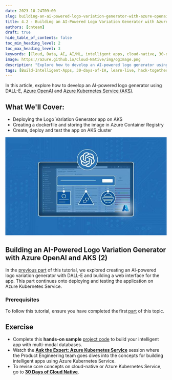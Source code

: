 ```yaml
---
date: 2023-10-24T09:00
slug: building-an-ai-powered-logo-variation-generator-with-azure-openai-and-aks-2
title: 4.2 - Building an AI-Powered Logo Variation Generator with Azure OpenAI and AKS (2)
authors: [cnteam]
draft: true
hide_table_of_contents: false
toc_min_heading_level: 2
toc_max_heading_level: 3
keywords: [Cloud, Data, AI, AI/ML, intelligent apps, cloud-native, 30-days, enterprise apps, digital experiences, app modernization, serverless, ai apps, data]
image: https://azure.github.io/Cloud-Native/img/ogImage.png
description: "Explore how to develop an AI-powered logo generator using DALL-E, Azure OpenAI and Azure Kubernetes Service (AKS)." 
tags: [Build-Intelligent-Apps, 30-days-of-IA, learn-live, hack-together, community-buzz, ask-the-expert, azure-kubernetes-service, azure-functions, azure-openai, azure-container-apps, azure-cosmos-db, github-copilot, github-codespaces, github-actions]
---
```


<head>
<meta property="og:url" content="https://azure.github.io/cloud-native/30daysofia/building-an-ai-powered-logo-variation-generator-with-azure-openai-and-aks-2"/>
<meta property="og:type" content="website"/>
<meta property="og:title" content="Build Intelligent Apps!| Build AI Apps On Azure"/>
<meta property="og:description" content="Explore how to develop an AI-powered logo generator using DALL-E, Azure OpenAI and Azure Kubernetes Service (AKS)."/>
<meta property="og:image" content="https://azure.github.io/Cloud-Native/img/ogImage.png"/>
    <meta name="twitter:url" 
      content="https://azure.github.io/Cloud-Native/30daysofIA/building-an-ai-powered-logo-variation-generator-with-azure-openai-and-aks-2" />
    <meta name="twitter:title" 
      content="Build Intelligent Apps! | Build AI Apps On Azure" />
    <meta name="twitter:description" 
      content="4.2 - Building an AI-Powered Logo Variation Generator with Azure OpenAI and AKS (2)" />
    <meta name="twitter:image" 
      content="https://azure.github.io/Cloud-Native/img/ogImage.png" />
    <meta name="twitter:card" content="summary_large_image" />
    <meta name="twitter:creator" 
      content="@devanshidiaries" />
    <meta name="twitter:site" content="@AzureAdvocates" /> 
    <link rel="canonical" 
      href="https://azure.github.io/Cloud-Native/30daysofIA/https://azure.github.io/Cloud-Native/30daysofIA/building-an-ai-powered-logo-variation-generator-with-azure-openai-and-aks-2" />
</head>

<!-- End METADATA -->
In this article, explore how to develop an AI-powered logo generator using DALL-E, [Azure OpenAI](https://learn.microsoft.com/azure/ai-services/openai/overview?WT.mc_id=javascript-99907-ninarasi) and [Azure Kubernetes Service (AKS)](https://learn.microsoft.com/azure/aks/?WT.mc_id=javascript-99907-ninarasi).

## What We'll Cover:

 * Deploying the Logo Variation Generator app on AKS 
 * Creating a dockerfile and storing the image in Azure Container Registry
 * Create, deploy and test the app on AKS cluster

![image of logos on web interface](../../static/img/fallforia/blogs/2023-10-24/blog-image-4-2-1.jpeg)

## Building an AI-Powered Logo Variation Generator with Azure OpenAI and AKS (2)

In the [previous part](https://azure.github.io/Cloud-Native/30daysofIA/https://azure.github.io/Cloud-Native/30DaysOfIA/building-an-ai-powered-logo-variation-generator-with-azure-openai-and-aks-1) of this tutorial, we explored creating an AI-powered logo variation generator with DALL-E and building a web interface for the app. This part continues onto deploying and testing the application on Azure Kubernetes Service.

### Prerequisites

To follow this tutorial, ensure you have completed the first [part](https://azure.github.io/Cloud-Native/30daysofIA/https://azure.github.io/Cloud-Native/30DaysOfIA/building-an-ai-powered-logo-variation-generator-with-azure-openai-and-aks-1) of this topic. 





## Exercise

* Complete this **hands-on sample** [project code](https://github.com/contentlab-io/Microsoft-Building-an-AI-Powered-Logo-Variation-Generator-with-Azure-OpenAI) to build your intelligent app with multi-modal databases.
* Watch the **[Ask the Expert: Azure Kubernetes Service](https://reactor.microsoft.com/reactor/events/20732/?WT.mc_id=javascript-99907-ninarasi)** session where the Product Engineering team goes dives into the concepts for building intelligent apps using Azure Kubernetes Service.
* To revise core concepts on cloud-native or Azure Kubernetes Service, go to **[30 Days of Cloud Native](https://azure.github.io/Cloud-Native/cnny-2023/cloud-native-fundamentals?WT.mc_id=javascript-99907-ninarasi)**.
